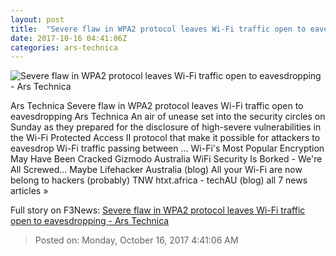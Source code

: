 ```yaml
---
layout: post
title:  "Severe flaw in WPA2 protocol leaves Wi-Fi traffic open to eavesdropping - Ars Technica"
date: 2017-10-16 04:41:06Z
categories: ars-technica
---
```


![Severe flaw in WPA2 protocol leaves Wi-Fi traffic open to eavesdropping - Ars Technica](https://cdn.arstechnica.net/wp-content/uploads/2014/04/ssl-eavesdropping-640x215.jpg)

Ars Technica Severe flaw in WPA2 protocol leaves Wi-Fi traffic open to eavesdropping Ars Technica An air of unease set into the security circles on Sunday as they prepared for the disclosure of high-severe vulnerabilities in the Wi-Fi Protected Access II protocol that make it possible for attackers to eavesdrop Wi-Fi traffic passing between ... Wi-Fi's Most Popular Encryption May Have Been Cracked Gizmodo Australia WiFi Security Is Borked - We're All Screwed... Maybe Lifehacker Australia (blog) All your Wi-Fi are now belong to hackers (probably) TNW htxt.africa - techAU (blog) all 7 news articles »


Full story on F3News: [Severe flaw in WPA2 protocol leaves Wi-Fi traffic open to eavesdropping - Ars Technica](http://www.f3nws.com/n/4fmEfE)

> Posted on: Monday, October 16, 2017 4:41:06 AM
